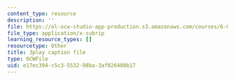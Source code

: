 ```yaml
---
content_type: resource
description: ''
file: https://ol-ocw-studio-app-production.s3.amazonaws.com/courses/6-0001-introduction-to-computer-science-and-programming-in-python-fall-2016/e17ec394c5c3553298ba3af026480b17_qq7I2MQNrtU.vtt
file_type: application/x-subrip
learning_resource_types: []
resourcetype: Other
title: 3play caption file
type: OCWFile
uid: e17ec394-c5c3-5532-98ba-3af026480b17
---
```

